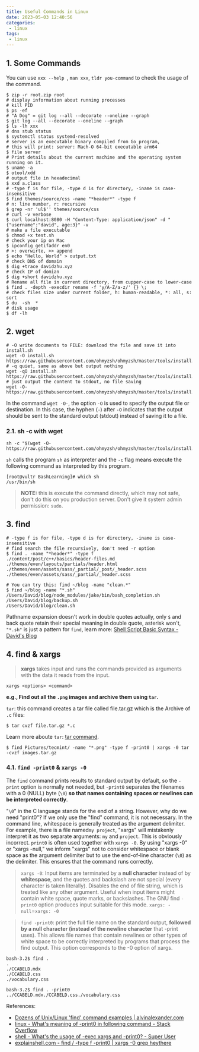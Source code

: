 ```yaml
---
title: Useful Commands in Linux
date: 2023-05-03 12:40:56
categories:
 - linux
tags:
 - linux
---
```


## 1. Some Commands

You can use `xxx --help `, `man xxx`, `tldr you-command` to check the usage of the command. 

```shell
$ zip -r root.zip root
# display information about running processes
# kill PID
$ ps -ef
# "A Dog" = git log --all --decorate --oneline --graph
$ git log --all --decorate --oneline --graph
$ ls -lh xxx
# dns stub status
$ systemctl status systemd-resolved
# server is an executable binary compiled from Go program, 
# this will print: server: Mach-O 64-bit executable arm64
$ file server
# Print details about the current machine and the operating system running on it.
$ uname -a
$ otool/xdd
# output file in hexadecimal
$ xxd a.class
# -type f is for file, -type d is for directory, -iname is case-insensitive
$ find themes/source/css -name "*header*" -type f
# n: line number, r: recursive
$ grep -nr 'ul$'' themes/source/css
# curl -v verbose
$ curl localhost:8080 -H "Content-Type: application/json" -d "{"username":"david", age:3}" -v
# make a file executable
$ chmod +x test.sh
# check your ip on Mac
$ ipconfig getifaddr en0 
# >: overwirte, >> append
$ echo "Hello, World" > output.txt
# check DNS of domain
$ dig +trace davidzhu.xyz
# check IP of domian
$ dig +short davidzhu.xyz
# Rename all file in current directory, from cupper-case to lower-case
$ find . -depth -execdir rename -f 'y/A-Z/a-z/' {} \;
# check files size under current folder, h: human-readable, *: all, s: sort
$ du  -sh  *
# disk usage
$ df -lh
```

## 2. wget

```shell
# -O write documents to FILE: download the file and save it into install.sh
wget -O install.sh https://raw.githubusercontent.com/ohmyzsh/ohmyzsh/master/tools/install.sh
# -q quiet, same as above but output nothing
wget -qO install.sh https://raw.githubusercontent.com/ohmyzsh/ohmyzsh/master/tools/install.sh
# just output the content to stdout, no file saving
wget -O- https://raw.githubusercontent.com/ohmyzsh/ohmyzsh/master/tools/install.sh
```

In the command `wget -O-`, the option `-O` is used to specify the output file or destination. In this case, the hyphen (`-`) after `-O` indicates that the output should be sent to the standard output (stdout) instead of saving it to a file.

### 2.1. sh -c with wget

```shell
sh -c "$(wget -O- https://raw.githubusercontent.com/ohmyzsh/ohmyzsh/master/tools/install.sh)"
```

`sh` calls the program `sh` as interpreter and the `-c` flag means execute the following command as interpreted by this program. 

```shell
[root@vultr BashLearning]# which sh
/usr/bin/sh
```

> **NOTE:** this is execute the command directly, which may not safe, don't do this on you production server. Don't give it system admin permission: `sudo`. 

## 3. find

```shell
# -type f is for file, -type d is for directory, -iname is case-insensitive
# find search the file recursively, don't need -r option
$ find . -name "*header*" -type f
./content/post/c++/basics/header-files.md
./themes/even/layouts/partials/header.html
./themes/even/assets/sass/_partial/_post/_header.scss
./themes/even/assets/sass/_partial/_header.scss
```

```shell
# You can try this: find ~/blog -name "clean.*"
$ find ~/blog -name "*.sh"  
/Users/David/blog/node_modules/jake/bin/bash_completion.sh
/Users/David/blog/backup.sh
/Users/David/blog/clean.sh
```

Pathname expansion doesn't work in double quotes actually, only `$` and back quote retain their special meaning in double quote, asterisk won't, `"*.sh"` is just a pattern for `find`,  learn more: [Shell Script Basic Syntax - David's Blog](https://davidzhu.xyz/post/linux/002-bash-basics/)

## 4. find & xargs

> **xargs** takes input and runs the commands provided as arguments with the data it reads from the input. 

```shell
xargs <options> <command>
```

**e.g., Find out all the `.png` images and archive them using `tar`.**

`tar`: this command creates a tar file called file.tar.gz which is the Archive of `.c` files:

```shell
$ tar cvzf file.tar.gz *.c
```

Learn more aboute `tar`: [tar command](https://www.geeksforgeeks.org/tar-command-linux-examples/). 

```shell
$ find Pictures/tecmint/ -name "*.png" -type f -print0 | xargs -0 tar -cvzf images.tar.gz
```

### 4.1. `find -print0` & `xargs -0`

The `find` command prints results to standard output by default, so the `-print` option is normally not needed, but `-print0` separates the filenames with a 0 (NULL) byte (`\0`) **so that names containing spaces or newlines can be interpreted correctly**.

"`\0`" in the C language stands for the end of a string. However, why do we need "print0"? If we only use the "find" command, it is not necessary. In the command line, whitespace is generally treated as the argument delimiter. For example, there is a file named`my project`,  "xargs" will mistakenly interpret it as two separate arguments: `my` and `project`. This is obviously incorrect. `print0` is often used together with `xargs -0`. By using "xargs -0" or "xargs -null," we inform "xargs" not to consider whitespace or blank space as the argument delimiter but to use the end-of-line character (`\0`) as the delimiter. This ensures that the command runs correctly. 

> `xargs -0`: Input items are terminated by a **null character** instead  of  by  **whitespace**,  and  the  quotes  and backslash  are not special (every character is taken literally).  Disables the end of file string, which is treated like any other argument.  Useful when input  items  might  contain  white  space, quote marks, or backslashes.  The GNU find `-print0` option produces input suitable for this mode.  `xargs: -null`=`xargs: -0`

> `find -print0`: print  the  full file name on the standard output, **followed by a null character (instead of the newline character** that -print uses).  This allows file names that contain newlines  or  other types  of  white space to be correctly interpreted by programs that process the find output. This option corresponds to the -0 option of xargs.

```shell
bash-3.2$ find .
.
./CCABELD.mdx
./CCABELD.css
./vocabulary.css

bash-3.2$ find . -print0
../CCABELD.mdx./CCABELD.css./vocabulary.css
```

References:

- [Dozens of Unix/Linux 'find' command examples | alvinalexander.com](https://alvinalexander.com/unix/edu/examples/find.shtml)
- [linux - What's meaning of -print0 in following command - Stack Overflow](https://stackoverflow.com/questions/56221518/whats-meaning-of-print0-in-following-command)
- [shell - What's the usage of -exec xargs and -print0? - Super User](https://superuser.com/questions/118639/whats-the-usage-of-exec-xargs-and-print0)
- [explainshell.com - find / -type f -print0 | xargs -0 grep heythere](https://explainshell.com/explain?cmd=find+/+-type+f+-print0+%7C+xargs+-0+grep+heythere)

